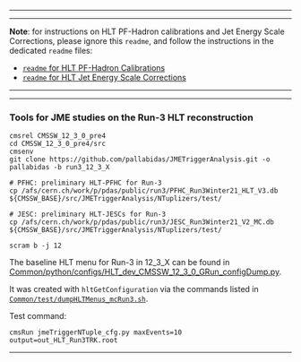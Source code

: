 ----------
----------

**Note**: for instructions on HLT PF-Hadron calibrations and Jet Energy Scale Corrections,
please ignore this `readme`, and follow the instructions in the dedicated `readme` files:

 * [`readme` for HLT PF-Hadron Calibrations](https://github.com/pallabidas/JMETriggerAnalysis/blob/run3_12_3_X/PFHadronCalibration/readme.md)
 * [`readme` for HLT Jet Energy Scale Corrections](https://github.com/sparedes/JMETriggerAnalysis/blob/run3/JESCorrections/readme.md)

----------
----------

### Tools for JME studies on the Run-3 HLT reconstruction

```
cmsrel CMSSW_12_3_0_pre4
cd CMSSW_12_3_0_pre4/src
cmsenv
git clone https://github.com/pallabidas/JMETriggerAnalysis.git -o pallabidas -b run3_12_3_X

# PFHC: preliminary HLT-PFHC for Run-3
cp /afs/cern.ch/work/p/pdas/public/run3/PFHC_Run3Winter21_HLT_V3.db ${CMSSW_BASE}/src/JMETriggerAnalysis/NTuplizers/test/

# JESC: preliminary HLT-JESCs for Run-3
cp /afs/cern.ch/work/p/pdas/public/run3/JESC_Run3Winter21_V2_MC.db ${CMSSW_BASE}/src/JMETriggerAnalysis/NTuplizers/test/

scram b -j 12
```

The baseline HLT menu for Run-3 in 12_3_X can be found in
[Common/python/configs/HLT_dev_CMSSW_12_3_0_GRun_configDump.py](https://github.com/pallabidas/JMETriggerAnalysis/blob/run3_12_3_X/Common/python/configs/HLT_dev_CMSSW_12_3_0_GRun_configDump.py).

It was created with `hltGetConfiguration` via the commands listed in
[`Common/test/dumpHLTMenus_mcRun3.sh`](https://github.com/pallabidas/JMETriggerAnalysis/blob/run3_12_3_X/Common/test/dumpHLTMenus_mcRun3.sh).

Test command:
```
cmsRun jmeTriggerNTuple_cfg.py maxEvents=10 output=out_HLT_Run3TRK.root

```

----------

